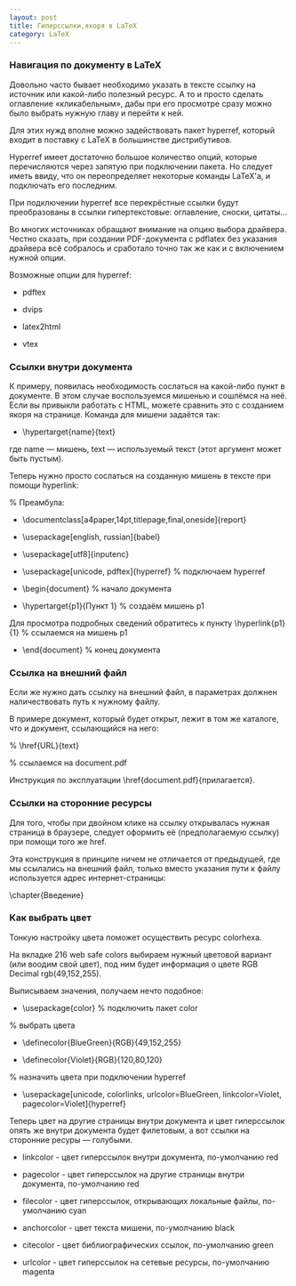 ```yaml
---
layout: post
title: Гиперссылки,якоря в LaTeX
category: LaTeX
---
```


### Навигация по документу в LaTeX

Довольно часто бывает необходимо указать в тексте ссылку на источник или какой-либо полезный ресурс. А то и просто сделать оглавление «кликабельным», дабы при его просмотре сразу можно было выбрать нужную главу и перейти к ней.

Для этих нужд вполне можно задействовать пакет hyperref, который входит в поставку с LaTeX в большинстве дистрибутивов.

Hyperref имеет достаточно большое количество опций, которые перечисляются через запятую при подключении пакета. Но следует иметь ввиду, что он переопределяет некоторые команды LaTeX'а, и подключать его последним.

При подключении hyperref все перекрёстные ссылки будут преобразованы в ссылки гипертекстовые: оглавление, сноски, цитаты...

Во многих источниках обращают внимание на опцию выбора драйвера. Честно сказать, при создании PDF-документа с pdflatex без указания драйвера всё собралось и сработало точно так же как и с включением нужной опции.

Возможные опции для hyperref:

- pdftex

- dvips

- latex2html

- vtex

### Ссылки внутри документа

К примеру, появилась необходимость сослаться на какой-либо пункт в документе. В этом случае воспользуемся мишенью и сошлёмся на неё. Если вы привыкли работать с HTML, можете сравнить это с созданием якоря на странице. Команда для мишени задаётся так:

- \hypertarget{name}{text}

где name — мишень, text — используемый текст (этот аргумент может быть пустым).

Теперь нужно просто сослаться на созданную мишень в тексте при помощи hyperlink:

% Преамбула:

- \documentclass[a4paper,14pt,titlepage,final,oneside]{report}

- \usepackage[english, russian]{babel}

- \usepackage[utf8]{inputenc}

- \usepackage[unicode, pdftex]{hyperref} % подключаем hyperref

- \begin{document} % начало документа

- \hypertarget{p1}{Пункт 1} % создаём мишень p1

Для просмотра подробных сведений обратитесь к пункту \hyperlink{p1}{1} % ссылаемся на мишень p1

- \end{document}   % конец документа

### Ссылка на внешний файл

Если же нужно дать ссылку на внешний файл, в параметрах должнен наличествовать путь к нужному файлу.

В примере документ, который будет открыт, лежит в том же каталоге, что и документ, ссылающийся на него:

% \href{URL}{text}

% ссылаемся на document.pdf

Инструкция по эксплуатации \href{document.pdf}{прилагается}.

### Ссылки на сторонние ресурсы

Для того, чтобы при двойном клике на ссылку открывалась нужная страница в браузере, следует оформить её (предполагаемую ссылку) при помощи того же href.

Эта конструкция в принципе ничем не отличается от предыдущей, где мы ссылались на внешний файл, только вместо указания пути к файлу используется адрес интернет-страницы:

\chapter{Введение}


### Как выбрать цвет

Тонкую настройку цвета поможет осуществить ресурс colorhexa.

На вкладке 216 web safe colors выбираем нужный цветовой вариант (или воодим свой цвет), под ним будет информация о цвете RGB Decimal rgb(49,152,255).

Выписываем значения, получаем нечто подобное:

- \usepackage{color} % подключить пакет color

% выбрать цвета

- \definecolor{BlueGreen}{RGB}{49,152,255}

- \definecolor{Violet}{RGB}{120,80,120}

% назначить цвета при подключении hyperref

- \usepackage[unicode, colorlinks, urlcolor=BlueGreen, linkcolor=Violet, pagecolor=Violet]{hyperref}

Теперь цвет на другие страницы внутри документа и цвет гиперссылок опять же внутри документа будет филетовым, а вот ссылки на сторонние ресуры — голубыми.

- linkcolor - цвет гиперссылок внутри документа, по-умолчанию red

- pagecolor - цвет гиперссылок на другие страницы внутри документа, по-умолчанию red

- filecolor - цвет гиперссылок, открывающих локальные файлы, по-умолчанию cyan

- anchorcolor - цвет текста мишени, по-умолчанию black

- citecolor - цвет библиографических ссылок, по-умолчанию green

- urlcolor - цвет гиперссылок на сетевые ресурсы, по-умолчанию magenta


